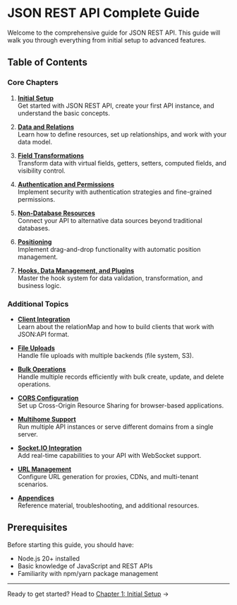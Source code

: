 # JSON REST API Complete Guide

Welcome to the comprehensive guide for JSON REST API. This guide will walk you through everything from initial setup to advanced features.

## Table of Contents

### Core Chapters

1. **[Initial Setup](GUIDE_1_Initial_Setup.md)**  
   Get started with JSON REST API, create your first API instance, and understand the basic concepts.

2. **[Data and Relations](GUIDE_2_Data_And_Relations.md)**  
   Learn how to define resources, set up relationships, and work with your data model.

3. **[Field Transformations](GUIDE_3_Field_Transformations.md)**  
   Transform data with virtual fields, getters, setters, computed fields, and visibility control.

4. **[Authentication and Permissions](GUIDE_4_Authentication_And_Permissions.md)**  
   Implement security with authentication strategies and fine-grained permissions.

5. **[Non-Database Resources](GUIDE_5_Non-Db_Resources.md)**  
   Connect your API to alternative data sources beyond traditional databases.

6. **[Positioning](GUIDE_6_Positioning.md)**  
   Implement drag-and-drop functionality with automatic position management.

7. **[Hooks, Data Management, and Plugins](GUIDE_7_Hooks_Data_Management_And_Plugins.md)**  
   Master the hook system for data validation, transformation, and business logic.


### Additional Topics

- **[Client Integration](GUIDE_X_Client_Integration.md)**  
  Learn about the relationMap and how to build clients that work with JSON:API format.

- **[File Uploads](GUIDE_X_File_Uploads.md)**  
  Handle file uploads with multiple backends (file system, S3).

- **[Bulk Operations](GUIDE_X_Bulk_Operations.md)**  
  Handle multiple records efficiently with bulk create, update, and delete operations.

- **[CORS Configuration](GUIDE_X_Cors.md)**  
  Set up Cross-Origin Resource Sharing for browser-based applications.

- **[Multihome Support](GUIDE_X_Multihome.md)**  
  Run multiple API instances or serve different domains from a single server.

- **[Socket.IO Integration](GUIDE_X_SocketIO.md)**  
  Add real-time capabilities to your API with WebSocket support.

- **[URL Management](GUIDE_X_URL_Management.md)**  
  Configure URL generation for proxies, CDNs, and multi-tenant scenarios.

- **[Appendices](GUIDE_Y_Appendices.md)**  
  Reference material, troubleshooting, and additional resources.

## Prerequisites

Before starting this guide, you should have:

- Node.js 20+ installed
- Basic knowledge of JavaScript and REST APIs
- Familiarity with npm/yarn package management

---

Ready to get started? Head to [Chapter 1: Initial Setup](GUIDE_1_Initial_Setup.md) →